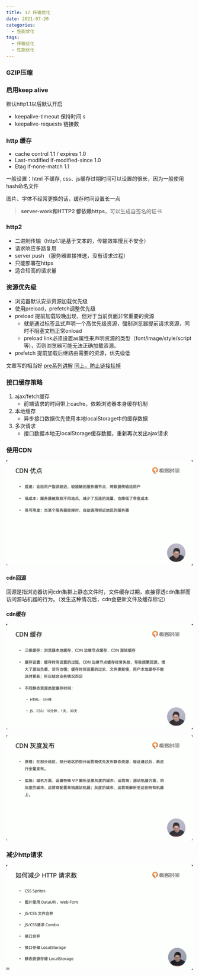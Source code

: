 ```yaml
---
title: 12 传输优化
date: 2021-07-20
categories: 
  - 性能优化
tags: 
  - 传输优化
  - 性能优化
---
```


### GZIP压缩

### 启用keep alive

默认http1.1以后默认开启

- keepalive-timeout  保持时间 s
- keepalive-requests 链接数

### http 缓存

- cache control 1.1 / expires 1.0
- Last-modified  if-modified-since 1.0
- Etag  if-none-match  1.1

一般设置：html 不缓存, css、js缓存过期时间可以设置的很长，因为一般使用hash命名文件

图片、字体不经常更换的话，缓存时间设置长一点

> **server-work和HTTP2 都依赖https**，可以生成自签名的证书

### http2

- 二进制传输（http1.1是基于文本的，传输效率慢且不安全）
- 请求响应多路复用
- server push （服务器直接推送，没有请求过程）
- 只能部署在https
- 适合较高的请求量

### 资源优先级

- 浏览器默认安排资源加载优先级
- 使用preload，prefetch调整优先级
- preload 提前加载较晚出现，但对于当前页面非常重要的资源
  - 就是通过标签显式声明一个高优先级资源，强制浏览器提前请求资源，同时不阻塞文档正常onload
  - preload link必须设置as属性来声明资源的类型（font/image/style/script等)，否则浏览器可能无法正确加载资源。
- prefetch 提前加载后继路由需要的资源，优先级低

文章写的相当好
[pre系列讲解](https://juejin.cn/post/6893681741240909832)
[同上，防止链接挂掉](./prefetch和preload)

### 接口缓存策略

1. ajax/fetch缓存
   - 前端请求的时间带上cache，依赖浏览器本身缓存机制
2. 本地缓存
   - 异步接口数据优先使用本地localStorage中的缓存数据
3. 多次请求
   - 接口数据本地无localStorage缓存数据，重新再次发出ajax请求

### 使用CDN

![CDN优点](assets/传输优化/CDN优点.png)

#### cdn回源

回源是指浏览器访问cdn集群上静态文件时，文件缓存过期，直接穿透cdn集群而访问源站机器的行为。（发生这种情况后，cdn会更新文件及缓存标记）

#### cdn缓存

![cdn缓存](assets/传输优化/cdn缓存.png)

![cdn灰度发布](assets/传输优化/cdn灰度发布.png)

### 减少http请求

![减少http请求](assets/传输优化/reducehttp请求.png)
